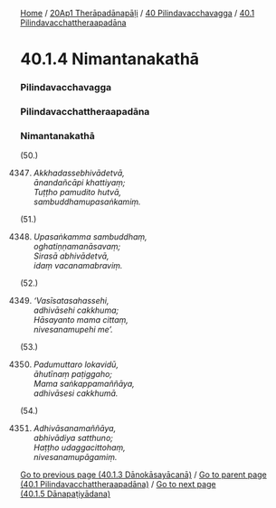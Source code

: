 
[Home](/) / [20Ap1 Therāpadānapāḷi](../../../20Ap1.md) / [40 Pilindavacchavagga](../../40.md) / [40.1 Pilindavacchattheraapadāna](../40.1.md)

# 40.1.4 Nimantanakathā

### Pilindavacchavagga

### Pilindavacchattheraapadāna

### Nimantanakathā

(50.)

4347. _Akkhadassebhivādetvā,_  
_ānandañcāpi khattiyaṃ;_  
_Tuṭṭho pamudito hutvā,_  
_sambuddhamupasaṅkamiṃ._  


(51.)

4348. _Upasaṅkamma sambuddhaṃ,_  
_oghatiṇṇamanāsavaṃ;_  
_Sirasā abhivādetvā,_  
_idaṃ vacanamabraviṃ._  


(52.)

4349. _‘Vasīsatasahassehi,_  
_adhivāsehi cakkhuma;_  
_Hāsayanto mama cittaṃ,_  
_nivesanamupehi me’._  


(53.)

4350. _Padumuttaro lokavidū,_  
_āhutīnaṃ paṭiggaho;_  
_Mama saṅkappamaññāya,_  
_adhivāsesi cakkhumā._  


(54.)

4351. _Adhivāsanamaññāya,_  
_abhivādiya satthuno;_  
_Haṭṭho udaggacittohaṃ,_  
_nivesanamupāgamiṃ._  


[Go to previous page (40.1.3 Dānokāsayācanā)](40.1.3.md) / [Go to parent page (40.1 Pilindavacchattheraapadāna)](../40.1.md) / [Go to next page (40.1.5 Dānapaṭiyādana)](40.1.5.md)


